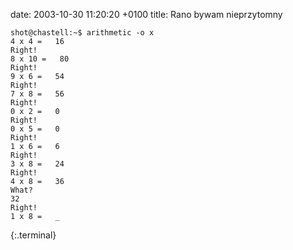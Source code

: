date: 2003-10-30 11:20:20 +0100
title: Rano bywam nieprzytomny

~~~
shot@chastell:~$ arithmetic -o x
4 x 4 =   16
Right!
8 x 10 =   80
Right!
9 x 6 =   54
Right!
7 x 8 =   56
Right!
0 x 2 =   0
Right!
0 x 5 =   0
Right!
1 x 6 =   6
Right!
3 x 8 =   24
Right!
4 x 8 =   36
What?
32
Right!
1 x 8 =   _
~~~
{:.terminal}
